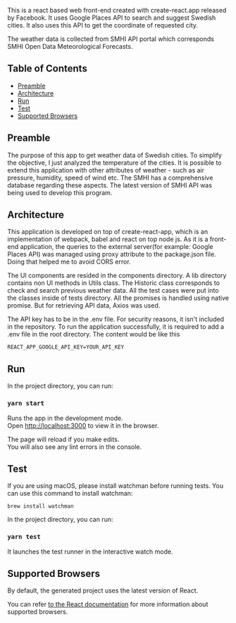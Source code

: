 This is a react based web front-end created with create-react.app released by Facebook.
It uses Google Places API to search and suggest Swedish cities. It also uses this API to get the coordinate 
of requested city.

The weather data is collected from SMHI API portal which corresponds SMHI Open Data Meteorological Forecasts.

## Table of Contents

- [Preamble](#preamble)
- [Architecture](#architecture)
- [Run](#run)
- [Test](#test)
- [Supported Browsers](#supported-browsers)



## Preamble
The purpose of this app to get weather data of Swedish cities. To simplify the objective, I just analyzed the temperature of the cities. It is possible to extend this application with other attributes of weather - such as air pressure, humidity, speed of wind etc. The SMHI has a comprehensive database regarding these aspects. The latest version of SMHI API was being used to develop this program.

## Architecture

This application is developed on top of create-react-app, which is an implementation of webpack, babel and react on top node js. As it is a front-end application, the queries to the external server(for example: Google Places API) was managed using proxy attribute to the package.json file. Doing that helped me to avoid CORS error.

The UI components are resided in the components directory. A lib directory contains non UI methods in Utils class. The Historic class corresponds to check and search previous weather data. All the test cases were put into the classes inside of tests directory. All the promises is handled using native promise. But for retrieving API data, Axios was used.

The API key has to be in the .env file. For security reasons, it isn't included in the repository. To run the application successfully, it is required to add a .env file in the root directory. The content would be like this 

```
REACT_APP_GOOGLE_API_KEY=YOUR_API_KEY
```

## Run

In the project directory, you can run:

### `yarn start`

Runs the app in the development mode.<br>
Open [http://localhost:3000](http://localhost:3000) to view it in the browser.

The page will reload if you make edits.<br>
You will also see any lint errors in the console.

## Test
If you are using macOS, please install watchman before running tests.
You can use this command to install watchman:
```
brew install watchman
```

In the project directory, you can run:
### `yarn test`

It launches the test runner in the interactive watch mode.<br>

## Supported Browsers

By default, the generated project uses the latest version of React.

You can refer [to the React documentation](https://reactjs.org/docs/react-dom.html#browser-support) for more information about supported browsers.
